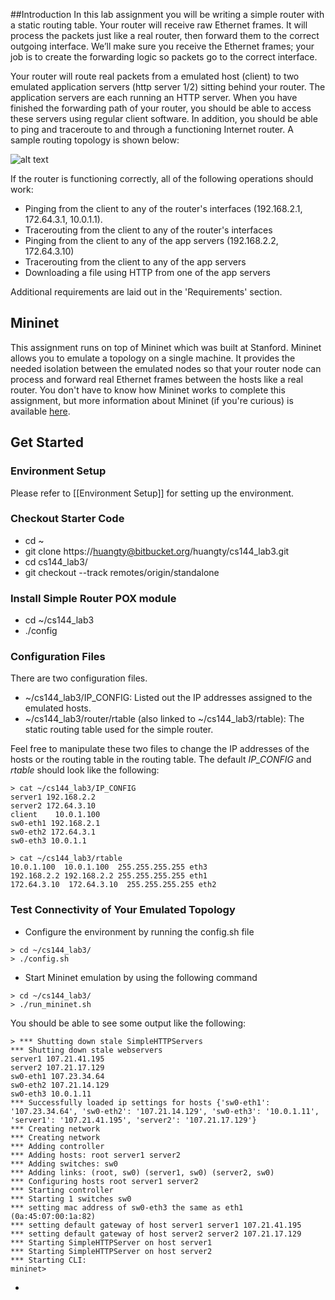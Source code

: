 ##Introduction
In this lab assignment you will be writing a simple router with a static routing table. Your router will receive raw Ethernet frames. It will process the packets just like a real router, then forward them to the correct outgoing interface. We’ll make sure you receive the Ethernet frames; your job is to create the forwarding logic so packets go to the correct interface.

Your router will route real packets from a emulated host (client) to two emulated application servers (http server 1/2) sitting behind your router. The application servers are each running an HTTP server. When you have finished the forwarding path of your router, you should be able to access these servers using regular client software. In addition, you should be able to ping and traceroute to and through a functioning Internet router. A sample routing topology is shown below:

![alt text](http://yuba.stanford.edu/~huangty/mininet/sr_topo.png "Topology for Simple Router")

If the router is functioning correctly, all of the following operations should work:

* Pinging from the client to any of the router's interfaces (192.168.2.1, 172.64.3.1, 10.0.1.1). 
* Tracerouting from the client to any of the router's interfaces
* Pinging from the client to any of the app servers (192.168.2.2, 172.64.3.10)
* Tracerouting from the client to any of the app servers
* Downloading a file using HTTP from one of the app servers

Additional requirements are laid out in the 'Requirements' section.

## Mininet
This assignment runs on top of Mininet which was built at Stanford. Mininet allows you to emulate a topology on a single machine. It provides the needed isolation between the emulated nodes so that your router node can process and forward real Ethernet frames between the hosts like a real router. You don't have to know how Mininet works to complete this assignment, but more information about Mininet (if you're curious) is available [here](http://yuba.stanford.edu/foswiki/bin/view/OpenFlow/Mininet). 

## Get Started
### Environment Setup
Please refer to [[Environment Setup]] for setting up the environment.

### Checkout Starter Code
* cd ~
* git clone https://huangty@bitbucket.org/huangty/cs144_lab3.git
* cd cs144_lab3/
* git checkout --track remotes/origin/standalone

### Install Simple Router POX module
* cd ~/cs144_lab3
* ./config

### Configuration Files
There are two configuration files. 
* ~/cs144_lab3/IP_CONFIG: Listed out the IP addresses assigned to the emulated hosts. 
* ~/cs144_lab3/router/rtable (also linked to ~/cs144_lab3/rtable): The static routing table used for the simple router. 

Feel free to manipulate these two files to change the IP addresses of the hosts or the routing table in the routing table. The default _IP_CONFIG_ and _rtable_ should look like the following:

```no-highlight
> cat ~/cs144_lab3/IP_CONFIG
server1 192.168.2.2
server2 172.64.3.10
client    10.0.1.100
sw0-eth1 192.168.2.1
sw0-eth2 172.64.3.1
sw0-eth3 10.0.1.1
```
```no-highlight
> cat ~/cs144_lab3/rtable
10.0.1.100  10.0.1.100  255.255.255.255 eth3
192.168.2.2 192.168.2.2 255.255.255.255 eth1
172.64.3.10  172.64.3.10  255.255.255.255 eth2
```

### Test Connectivity of Your Emulated Topology
* Configure the environment by running the config.sh file
```no-highlight
> cd ~/cs144_lab3/
> ./config.sh
```
* Start Mininet emulation by using the following command
```no-highlight
> cd ~/cs144_lab3/
> ./run_mininet.sh
```
You should be able to see some output like the following: 

```
> *** Shutting down stale SimpleHTTPServers
*** Shutting down stale webservers 
server1 107.21.41.195
server2 107.21.17.129
sw0-eth1 107.23.34.64
sw0-eth2 107.21.14.129 
sw0-eth3 10.0.1.11
*** Successfully loaded ip settings for hosts {'sw0-eth1': '107.23.34.64', 'sw0-eth2': '107.21.14.129', 'sw0-eth3': '10.0.1.11', 'server1': '107.21.41.195', 'server2': '107.21.17.129'}
*** Creating network
*** Creating network
*** Adding controller
*** Adding hosts: root server1 server2
*** Adding switches: sw0
*** Adding links: (root, sw0) (server1, sw0) (server2, sw0) 
*** Configuring hosts root server1 server2
*** Starting controller
*** Starting 1 switches sw0 
*** setting mac address of sw0-eth3 the same as eth1 (0a:45:07:00:1a:82)
*** setting default gateway of host server1 server1 107.21.41.195
*** setting default gateway of host server2 server2 107.21.17.129
*** Starting SimpleHTTPServer on host server1
*** Starting SimpleHTTPServer on host server2
*** Starting CLI:
mininet>
```
* 